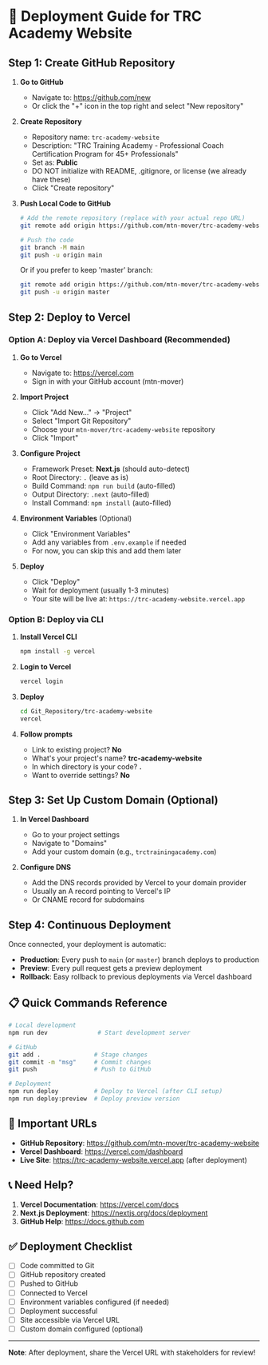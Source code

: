 # 🚀 Deployment Guide for TRC Academy Website

## Step 1: Create GitHub Repository

1. **Go to GitHub**
   - Navigate to: https://github.com/new
   - Or click the "+" icon in the top right and select "New repository"

2. **Create Repository**
   - Repository name: `trc-academy-website`
   - Description: "TRC Training Academy - Professional Coach Certification Program for 45+ Professionals"
   - Set as: **Public**
   - DO NOT initialize with README, .gitignore, or license (we already have these)
   - Click "Create repository"

3. **Push Local Code to GitHub**
   ```bash
   # Add the remote repository (replace with your actual repo URL)
   git remote add origin https://github.com/mtn-mover/trc-academy-website.git
   
   # Push the code
   git branch -M main
   git push -u origin main
   ```

   Or if you prefer to keep 'master' branch:
   ```bash
   git remote add origin https://github.com/mtn-mover/trc-academy-website.git
   git push -u origin master
   ```

## Step 2: Deploy to Vercel

### Option A: Deploy via Vercel Dashboard (Recommended)

1. **Go to Vercel**
   - Navigate to: https://vercel.com
   - Sign in with your GitHub account (mtn-mover)

2. **Import Project**
   - Click "Add New..." → "Project"
   - Select "Import Git Repository"
   - Choose your `mtn-mover/trc-academy-website` repository
   - Click "Import"

3. **Configure Project**
   - Framework Preset: **Next.js** (should auto-detect)
   - Root Directory: `.` (leave as is)
   - Build Command: `npm run build` (auto-filled)
   - Output Directory: `.next` (auto-filled)
   - Install Command: `npm install` (auto-filled)

4. **Environment Variables** (Optional)
   - Click "Environment Variables"
   - Add any variables from `.env.example` if needed
   - For now, you can skip this and add them later

5. **Deploy**
   - Click "Deploy"
   - Wait for deployment (usually 1-3 minutes)
   - Your site will be live at: `https://trc-academy-website.vercel.app`

### Option B: Deploy via CLI

1. **Install Vercel CLI**
   ```bash
   npm install -g vercel
   ```

2. **Login to Vercel**
   ```bash
   vercel login
   ```

3. **Deploy**
   ```bash
   cd Git_Repository/trc-academy-website
   vercel
   ```

4. **Follow prompts**
   - Link to existing project? **No**
   - What's your project's name? **trc-academy-website**
   - In which directory is your code? **.**
   - Want to override settings? **No**

## Step 3: Set Up Custom Domain (Optional)

1. **In Vercel Dashboard**
   - Go to your project settings
   - Navigate to "Domains"
   - Add your custom domain (e.g., `trctrainingacademy.com`)

2. **Configure DNS**
   - Add the DNS records provided by Vercel to your domain provider
   - Usually an A record pointing to Vercel's IP
   - Or CNAME record for subdomains

## Step 4: Continuous Deployment

Once connected, your deployment is automatic:

- **Production**: Every push to `main` (or `master`) branch deploys to production
- **Preview**: Every pull request gets a preview deployment
- **Rollback**: Easy rollback to previous deployments via Vercel dashboard

## 📋 Quick Commands Reference

```bash
# Local development
npm run dev              # Start development server

# GitHub
git add .               # Stage changes
git commit -m "msg"     # Commit changes
git push                # Push to GitHub

# Deployment
npm run deploy          # Deploy to Vercel (after CLI setup)
npm run deploy:preview  # Deploy preview version
```

## 🔗 Important URLs

- **GitHub Repository**: https://github.com/mtn-mover/trc-academy-website
- **Vercel Dashboard**: https://vercel.com/dashboard
- **Live Site**: https://trc-academy-website.vercel.app (after deployment)

## 📞 Need Help?

1. **Vercel Documentation**: https://vercel.com/docs
2. **Next.js Deployment**: https://nextjs.org/docs/deployment
3. **GitHub Help**: https://docs.github.com

## ✅ Deployment Checklist

- [ ] Code committed to Git
- [ ] GitHub repository created
- [ ] Pushed to GitHub
- [ ] Connected to Vercel
- [ ] Environment variables configured (if needed)
- [ ] Deployment successful
- [ ] Site accessible via Vercel URL
- [ ] Custom domain configured (optional)

---

**Note**: After deployment, share the Vercel URL with stakeholders for review!